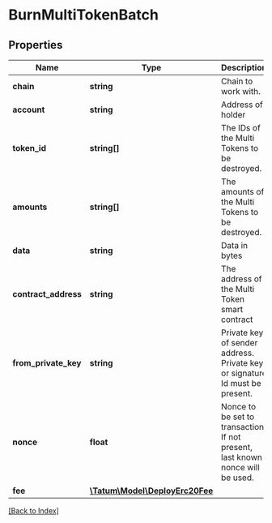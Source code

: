 # BurnMultiTokenBatch

## Properties

Name | Type | Description | Notes
------------ | ------------- | ------------- | -------------
**chain** | **string** | Chain to work with. |
**account** | **string** | Address of holder |
**token_id** | **string[]** | The IDs of the Multi Tokens to be destroyed. |
**amounts** | **string[]** | The amounts of the Multi Tokens to be destroyed. |
**data** | **string** | Data in bytes | [optional]
**contract_address** | **string** | The address of the Multi Token smart contract |
**from_private_key** | **string** | Private key of sender address. Private key, or signature Id must be present. |
**nonce** | **float** | Nonce to be set to transaction. If not present, last known nonce will be used. | [optional]
**fee** | [**\Tatum\Model\DeployErc20Fee**](DeployErc20Fee.md) |  | [optional]

[[Back to Index]](../index.md)

